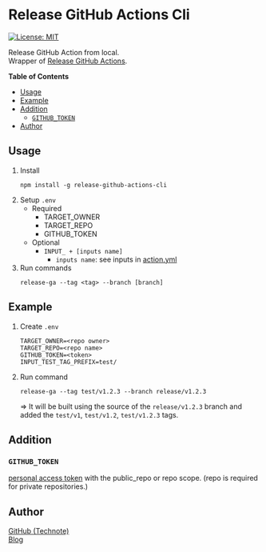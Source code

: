 # Release GitHub Actions Cli

[![License: MIT](https://img.shields.io/badge/License-MIT-blue.svg)](https://github.com/technote-space/release-github-actions-cli/blob/master/LICENSE)

Release GitHub Action from local.   
Wrapper of [Release GitHub Actions](https://github.com/technote-space/release-github-actions).

<!-- START doctoc generated TOC please keep comment here to allow auto update -->
<!-- DON'T EDIT THIS SECTION, INSTEAD RE-RUN doctoc TO UPDATE -->
**Table of Contents**

- [Usage](#usage)
- [Example](#example)
- [Addition](#addition)
  - [`GITHUB_TOKEN`](#github_token)
- [Author](#author)

<!-- END doctoc generated TOC please keep comment here to allow auto update -->

## Usage
1. Install
   ```shell script
   npm install -g release-github-actions-cli
   ```
1. Setup `.env`
   - Required
     - TARGET_OWNER
     - TARGET_REPO
     - GITHUB_TOKEN
   - Optional
     - `INPUT_ + [inputs name]`
       - `inputs name`: see inputs in [action.yml](https://github.com/technote-space/release-github-actions/blob/master/action.yml)
1. Run commands
   ```shell script
   release-ga --tag <tag> --branch [branch]
   ```

## Example
1. Create `.env`
    ```dotenv
    TARGET_OWNER=<repo owner>
    TARGET_REPO=<repo name>
    GITHUB_TOKEN=<token>
    INPUT_TEST_TAG_PREFIX=test/
    ```
1. Run command  
   ```
   release-ga --tag test/v1.2.3 --branch release/v1.2.3
   ```  
   => It will be built using the source of the `release/v1.2.3` branch and added the `test/v1`, `test/v1.2`, `test/v1.2.3` tags.

## Addition
### `GITHUB_TOKEN`
[personal access token](https://help.github.com/en/articles/creating-a-personal-access-token-for-the-command-line) with the public_repo or repo scope.
(repo is required for private repositories.)  

## Author
[GitHub (Technote)](https://github.com/technote-space)  
[Blog](https://technote.space)
